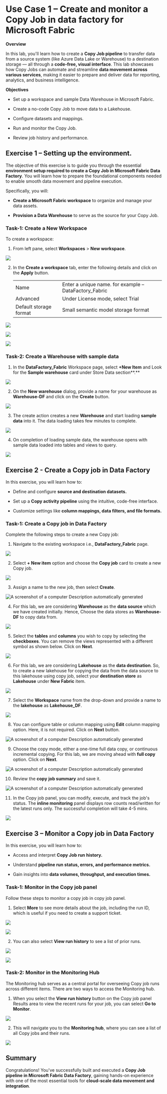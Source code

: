 # Use Case 1 – Create and monitor a Copy Job in data factory for Microsoft Fabric

**Overview**

In this lab, you'll learn how to create a **Copy Job pipeline** to
transfer data from a source system (like Azure Data Lake or Warehouse)
to a destination storage — all through a **code-free, visual
interface**. This lab showcases how Copy Jobs can automate and
streamline **data movement across various services**, making it easier
to prepare and deliver data for reporting, analytics, and business
intelligence.

**Objectives**

- Set up a workspace and sample Data Warehouse in Microsoft Fabric.

- Create a no-code Copy Job to move data to a Lakehouse.

- Configure datasets and mappings.

- Run and monitor the Copy Job.

- Review job history and performance.

## Exercise 1 – Setting up the environment.

The objective of this exercise is to guide you through the essential
**environment setup required to create a Copy Job in Microsoft Fabric
Data Factory**. You will learn how to prepare the foundational
components needed to enable smooth data movement and pipeline execution.

Specifically, you will:

- **Create a Microsoft Fabric workspace** to organize and manage your
  data assets.

- **Provision a Data Warehouse** to serve as the source for your Copy
  Job.

### **Task-1: Create a New Workspace**

To create a workspace:

1.  From left pane, select **Workspaces** \> **New workspace**.

![](./media/image1.png)

2.  In the **Create a workspace** tab, enter the following details and
    click on the **Apply** button.

    |   |    |
    |-----|-----|
    |Name|	Enter a unique name. for example – DataFactory_Fabric|
    |Advanced	|Under License mode, select Trial|
    |Default storage format	|Small semantic model storage format|

![](./media/image2.png)

![](./media/image3.png)

![](./media/image4.png)

### **Task-2: Create a Warehouse with sample data** 

1.  In the **DataFactory_Fabric** Workspace page,
    select **+New Item** and Look for the **Sample warehouse** card
    under Store Data section**.**

![](./media/image5.png)

2.  On the **New warehouse** dialog, provide a
    name for your warehouse as **Warehouse-DF** and click on the
    **Create** button.

![](./media/image6.png)

3.  The create action creates a new **Warehouse**
    and start loading **sample data** into it. The data loading takes
    few minutes to complete.

![](./media/image7.png)

4.  On completion of loading sample data, the warehouse opens with
    sample data loaded into tables and views to query.

![](./media/image8.png)

## Exercise 2 - Create a Copy job in Data Factory

In this exercise, you will learn how to:

- Define and configure **source and destination datasets.**

- Set up a **Copy activity pipeline** using the intuitive, code-free
  interface.

- Customize settings like **column mappings, data filters, and file
  formats.**

### **Task-1: Create a Copy job in Data Factory**

Complete the following steps to create a new Copy job:

1.  Navigate to the existing workspace i.e., **DataFactory_Fabric**
    page.

![](./media/image9.png)

2.  Select **+ New item** option and choose the
    **Copy job** card to create a new Copy job.

![](./media/image10.png)

3.  Assign a name to the new job, then select **Create**.

![A screenshot of a computer Description automatically
generated](./media/image11.png)

4.  For this lab, we are considering
    **Warehouse** as the **data source** which we have created
    initially. Hence, Choose the data stores as **Warehouse-DF** to copy
    data from.

![](./media/image12.png)

5.  Select the **tables** and **columns** you wish to copy by selecting
    the **checkboxes**. You can remove the views represented with a
    different symbol as shown below. Click on **Next**.

![](./media/image13.png)

6.  For this lab, we are considering
    **Lakehouse** as the **data destination**. So, to create a new
    lakehouse for copying the data from the data source to this
    lakehouse using copy job, select your **destination store** as
    **Lakehouse** under **New Fabric** item.

![](./media/image14.png)

7.  Select the **Workspace** name from the
    drop-down and provide a name to the **lakehouse** as
    **Lakehouse_DF**.

![](./media/image15.png)

8.  You can configure table or column
    mapping using **Edit** column mapping option. Here, it is not
    required. Click on **Next** button.

![A screenshot of a computer Description automatically 
generated](./media/image16.png)

9.  Choose the copy mode, either a one-time full data copy, or
    continuous incremental copying. For this lab, we are moving ahead
    with **full copy** option. Click on **Next**.

![A screenshot of a computer Description automatically
generated](./media/image17.png)

10. Review the **copy** **job summary**
    and save it.

![A screenshot of a computer Description automatically
    generated](./media/image18.png)

11. In the Copy job panel, you can modify,
    execute, and track the job's status. The **inline monitoring** panel
    displays row counts read/written for the latest runs only. The
    successful completion will take 4-5 mins.

![](./media/image19.png)

## Exercise 3 – Monitor a Copy job in Data Factory 

In this exercise, you will learn how to:

- Access and interpret **Copy Job run history.**

- Understand **pipeline run status, errors, and performance metrics.**

- Gain insights into **data volumes, throughput, and execution times.**

### **Task-1: Monitor in the Copy job panel**

Follow these steps to monitor a copy job in copy job panel.

1.  Select **More** to see more details about the job, including the run
    ID, which is useful if you need to create a support ticket.

![](./media/image20.png)

![](./media/image21.png)

2.  You can also select **View run history** to see a list of prior
    runs.

![](./media/image22.png)

![](./media/image23.png)

### **Task-2: Monitor in the Monitoring Hub**

The Monitoring hub serves as a central portal for overseeing Copy job
runs across different items. There are two ways to access the Monitoring
hub.

1.  When you select the **View run history** button on the Copy job
    panel Results area to view the recent runs for your job, you can
    select **Go to Monitor**.

![](./media/image24.png)

2.  This will navigate you to the **Monitoring
    hub**, where you can see a list of all Copy jobs and their runs.

![](./media/image25.png)

## Summary

Congratulations! You've successfully built and executed a **Copy Job
pipeline in Microsoft Fabric Data Factory**, gaining hands-on experience
with one of the most essential tools for **cloud-scale data movement and
integration**.
